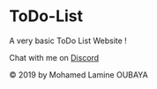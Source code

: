 # ToDo-List #

A very basic ToDo List Website !

Chat with me on [Discord](http://discordapp.com/channels/@AMINE#5328)


© 2019 by Mohamed Lamine OUBAYA
